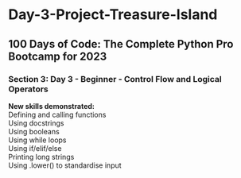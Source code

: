 # Day-3-Project-Treasure-Island
<h2>100 Days of Code: The Complete Python Pro Bootcamp for 2023</h2>
<h3>Section 3: Day 3 - Beginner - Control Flow and Logical Operators</h3>
<b>New skills demonstrated:</b><br>
Defining and calling functions<br>
Using docstrings<br>
Using booleans<br>
Using while loops<br>
Using if/elif/else<br>
Printing long strings<br>
Using .lower() to standardise input
